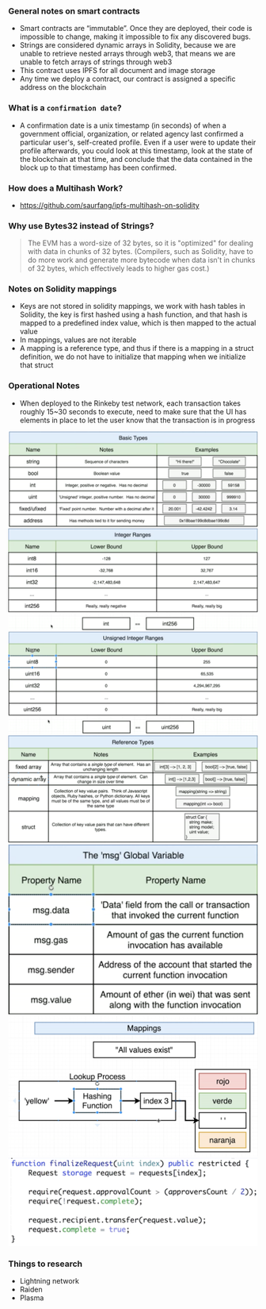 ### General notes on smart contracts

* Smart contracts are “immutable”. Once they are deployed, their code is impossible to change, making it impossible to fix any discovered bugs.
* Strings are considered dynamic arrays in Solidity, because we are unable to retrieve nested arrays through web3, that means we are unable to fetch arrays of strings through web3
* This contract uses IPFS for all document and image storage
* Any time we deploy a contract, our contract is assigned a specific address on the blockchain

### What is a `confirmation date`?

* A confirmation date is a unix timestamp (in seconds) of when a government official, organization, or related agency last confirmed a particular user's, self-created profile. Even if a user were to update their profile afterwards, you could look at this timestamp, look at the state of the blockchain at that time, and conclude that the data contained in the block up to that timestamp has been confirmed.

### How does a Multihash Work?

* https://github.com/saurfang/ipfs-multihash-on-solidity

### Why use Bytes32 instead of Strings?

> The EVM has a word-size of 32 bytes, so it is "optimized" for dealing with data in chunks of 32 bytes. (Compilers, such as Solidity, have to do more work and generate more bytecode when data isn't in chunks of 32 bytes, which effectively leads to higher gas cost.)

### Notes on Solidity mappings

* Keys are not stored in solidity mappings, we work with hash tables in Solidity, the key is first hashed using a hash function, and that hash is mapped to a predefined index value, which is then mapped to the actual value
* In mappings, values are not iterable
* A mapping is a reference type, and thus if there is a mapping in a struct definition, we do not have to initialize that mapping when we initialize that struct

### Operational Notes

* When deployed to the Rinkeby test network, each transaction takes roughly 15~30 seconds to execute, need to make sure that the UI has elements in place to let the user know that the transaction is in progress

![Basic Types](images/basic_types.png)
![Integer Ranges](images/integer_ranges.png)
![Unsigned Integer Ranges](images/unsigned_integer_ranges.png)
![Reference Types](images/reference_types.png)
![MSG](images/msg.png)
![How Mappings Work](images/how_mappings_work.png)
![Transfer Funds](images/transfer_funds.png)

### Things to research

* Lightning network
* Raiden
* Plasma

